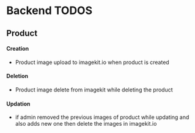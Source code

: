 # Backend TODOS

## Product
#### Creation
- Product image upload to imagekit.io when product is created
#### Deletion
- Product image delete from imagekit while deleting the product
#### Updation
- if admin removed the previous images of product while updating and also adds new one then delete the images in imagekit.io
